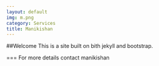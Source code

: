 ```yaml
---
layout: default
img: m.png
category: Services
title: Manikishan
---
```


##Welcome
This is a site built on bith jekyll and bootstrap.

===
For more details contact manikishan